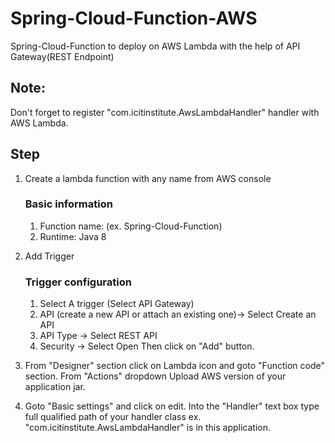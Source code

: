 # Spring-Cloud-Function-AWS
Spring-Cloud-Function to deploy on AWS Lambda with the help of API Gateway(REST Endpoint)

## Note:
Don't forget to register  "com.icitinstitute.AwsLambdaHandler" handler with AWS Lambda.

## Step
1. Create a lambda function with any name from AWS console
    ### Basic information
    1. Function name: (ex. Spring-Cloud-Function)
    2. Runtime: Java 8

2. Add Trigger
    ### Trigger configuration
    1. Select A trigger (Select API Gateway)
    2. API (create a new API or attach an existing one)-> Select Create an API
    3. API Type -> Select REST API
    4. Security -> Select Open
    Then click on "Add" button.

3. From "Designer" section click on Lambda icon and goto "Function code" section.
    From "Actions" dropdown Upload AWS version of your application jar.

4. Goto "Basic settings" and click on edit.
    Into the "Handler" text box type full qualified path of your handler class ex. "com.icitinstitute.AwsLambdaHandler" is in this application.